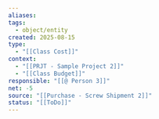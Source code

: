 ```yaml
---
aliases:
tags:
  - object/entity
created: 2025-08-15
type:
  - "[[Class Cost]]"
context:
  - "[[PRJT - Sample Project 2]]"
  - "[[Class Budget]]"
responsible: "[[@ Person 3]]"
net: -5
source: "[[Purchase - Screw Shipment 2]]"
status: "[[ToDo]]"
---
```


